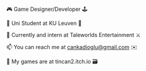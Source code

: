 🎮 Game Designer/Developer 🕹️

📐 Uni Student at KU Leuven 📓

🏰 Currently and intern at Taleworlds Entertainment ⚔️

📫 You can reach me at cankadioglu@gmail.com ✉️

🎯 My games are at tincan2.itch.io 🗃️
